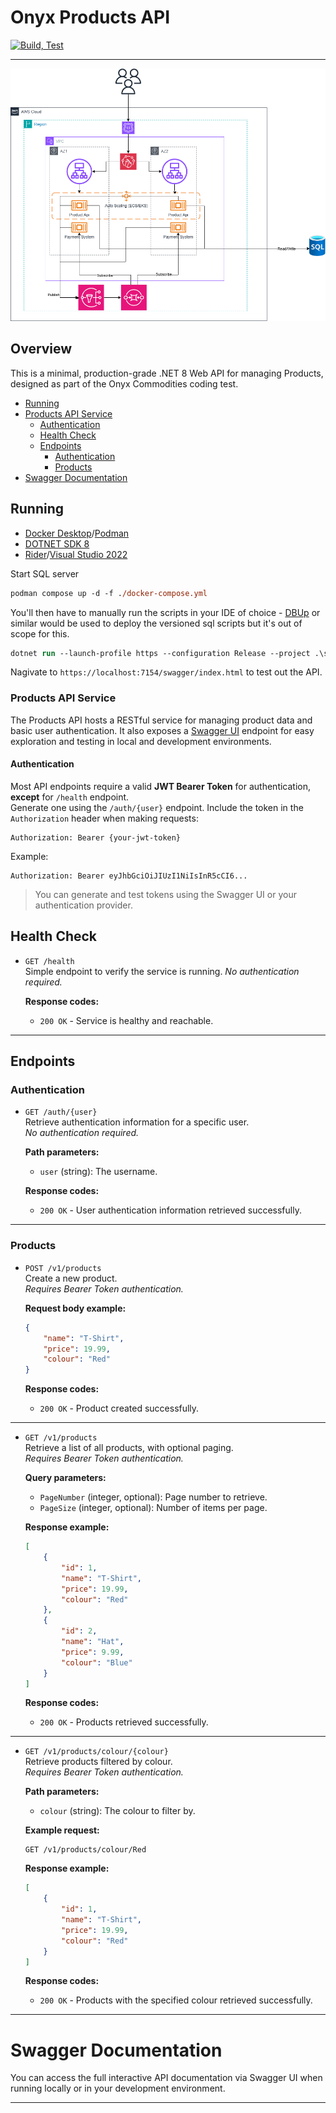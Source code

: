 # Onyx Products API

[![Build, Test](https://github.com/BeardyC/Onyx.Products/actions/workflows/dotnet.yml/badge.svg?branch=feature%2Fpipelines)](https://github.com/BeardyC/Onyx.Products/actions/workflows/dotnet.yml)

---
![Architecture Diagram](./docs/system-diagram.png)

## Overview
This is a minimal, production-grade .NET 8 Web API for managing Products, designed as part of the Onyx Commodities coding test.

- [Running](#running)
- [Products API Service](#products-api-service)
  - [Authentication](#authentication)
  - [Health Check](#health-check)
  - [Endpoints](#endpoints)
    - [Authentication](#authentication-1)
    - [Products](#products)
- [Swagger Documentation](#swagger-documentation)

## Running

- [Docker Desktop](https://www.docker.com/products/docker-desktop/)/[Podman](https://podman.io/)
- [DOTNET SDK 8](https://dotnet.microsoft.com/en-us/download/dotnet/8.0)
- [Rider](https://www.jetbrains.com/rider/)/[Visual Studio 2022](https://visualstudio.microsoft.com/vs/)

Start SQL server 
```ps
podman compose up -d -f ./docker-compose.yml
```
You'll then have to manually run the scripts in your IDE of choice - [DBUp](https://dbup.readthedocs.io/en/latest/) or similar would be used to deploy the versioned sql scripts but it's out of scope for this.

```ps
dotnet run --launch-profile https --configuration Release --project .\src\Onyx.ProductManagement.Api\
```

Nagivate to `https://localhost:7154/swagger/index.html` to test out the API.


### Products API Service

The Products API hosts a RESTful service for managing product data and basic user authentication. It also exposes a [Swagger UI](https://swagger.io/) endpoint for easy exploration and testing in local and development environments.

#### Authentication

Most API endpoints require a valid **JWT Bearer Token** for authentication, **except** for `/health` endpoint.  
Generate one using the `/auth/{user}` endpoint.
Include the token in the `Authorization` header when making requests:

```
Authorization: Bearer {your-jwt-token}
```

Example:

```
Authorization: Bearer eyJhbGciOiJIUzI1NiIsInR5cCI6...
```

> You can generate and test tokens using the Swagger UI or your authentication provider.

## Health Check

- `GET /health`  
  Simple endpoint to verify the service is running.
   _No authentication required._

  **Response codes:**
  - `200 OK` - Service is healthy and reachable.

---

## Endpoints

### Authentication

- `GET /auth/{user}`  
  Retrieve authentication information for a specific user.  
  _No authentication required._

  **Path parameters:**
  - `user` (string): The username.

  **Response codes:**
  - `200 OK` - User authentication information retrieved successfully.

---

### Products

- `POST /v1/products`  
  Create a new product.  
  _Requires Bearer Token authentication._

  **Request body example:**

  ```json
  {
      "name": "T-Shirt",
      "price": 19.99,
      "colour": "Red"
  }
  ```

  **Response codes:**
  - `200 OK` - Product created successfully.

---

- `GET /v1/products`  
  Retrieve a list of all products, with optional paging.  
  _Requires Bearer Token authentication._

  **Query parameters:**
  - `PageNumber` (integer, optional): Page number to retrieve.
  - `PageSize` (integer, optional): Number of items per page.

  **Response example:**

  ```json
  [
      {
          "id": 1,
          "name": "T-Shirt",
          "price": 19.99,
          "colour": "Red"
      },
      {
          "id": 2,
          "name": "Hat",
          "price": 9.99,
          "colour": "Blue"
      }
  ]
  ```

  **Response codes:**
  - `200 OK` - Products retrieved successfully.

---

- `GET /v1/products/colour/{colour}`  
  Retrieve products filtered by colour.  
  _Requires Bearer Token authentication._

  **Path parameters:**
  - `colour` (string): The colour to filter by.

  **Example request:**

  ```
  GET /v1/products/colour/Red
  ```

  **Response example:**

  ```json
  [
      {
          "id": 1,
          "name": "T-Shirt",
          "price": 19.99,
          "colour": "Red"
      }
  ]
  ```

  **Response codes:**
  - `200 OK` - Products with the specified colour retrieved successfully.

---

# Swagger Documentation

You can access the full interactive API documentation via Swagger UI when running locally or in your development environment.

---

